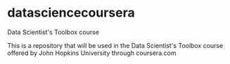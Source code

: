 # datasciencecoursera
Data Scientist's Toolbox course

This is a repository that will be used in the Data Scientist's Toolbox course offered by John Hopkins University through coursera.com
